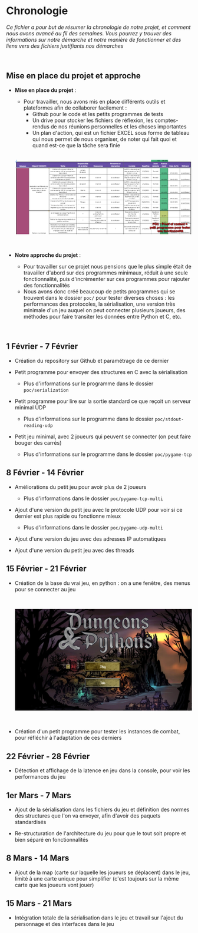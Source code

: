 # Chronologie 

_Ce fichier a pour but de résumer la chronologie de notre projet, et comment nous avons avancé au fil des semaines. Vous pourrez y trouver des informations sur notre démarche et notre manière de fonctionner et des liens vers des fichiers justifiants nos démarches_ 

<br/>

## Mise en place du projet et approche 

* **Mise en place du projet** :
    * Pour travailler, nous avons mis en place différents outils et plateformes afin de collaborer facilement :
        * Github pour le code et les petits programmes de tests
        * Un drive pour stocker les fichiers de réflexion, les comptes-rendus de nos réunions personnelles et les choses importantes
        * Un plan d'action, qui est un fichier EXCEL sous forme de tableau qui nous permet de nous organiser, de noter qui fait quoi et quand est-ce que la tâche sera finie 

    <br/>

    ![Le plan d'action](plan_action.png)

    <br/>

* **Notre approche du projet** :
    * Pour travailler sur ce projet nous pensions que le plus simple était de travaiiler d'abord sur des programmes minimaux, réduit à une seule fonctionnalité, puis d'incrémenter sur ces programmes pour rajouter des fonctionnalités
    * Nous avons donc créé beaucoup de petits programmes qui se trouvent dans le dossier `poc/` pour tester diverses choses : les performances des protocoles, la sérialisation, une version très minimale d'un jeu auquel on peut connecter plusieurs joueurs, des méthodes pour faire transiter les données entre Python et C, etc.

<br/> 

## 1 Février - 7 Février 
    
* Création du repository sur Github et paramétrage de ce dernier 

* Petit programme pour envoyer des structures en C avec la sérialisation 
    * Plus d'informations sur le programme dans le dossier `poc/serialization`

* Petit programme pour lire sur la sortie standard ce que reçoit un serveur minimal UDP 
    * Plus d'informations sur le programme dans le dossier `poc/stdout-reading-udp`

* Petit jeu minimal, avec 2 joueurs qui peuvent se connecter (on peut faire bouger des carrés)
    * Plus d'informations sur le programme dans le dossier `poc/pygame-tcp`
    
## 8 Février - 14 Février 

* Améliorations du petit jeu pour avoir plus de 2 joueurs
    * Plus d'informations dans le dossier `poc/pygame-tcp-multi`

* Ajout d'une version du petit jeu avec le protocole UDP pour voir si ce dernier est plus rapide ou fonctionne mieux 
    * Plus d'informations dans le dossier `poc/pygame-udp-multi`

* Ajout d'une version du jeu avec des adresses IP automatiques 

* Ajout d'une version du petit jeu avec des threads 

## 15 Février - 21 Février 

* Création de la base du vrai jeu, en python : on a une fenêtre, des menus pour se connecter au jeu 
  
    <br/>

    ![Première interface du jeu](menu_jeu.png)

    <br/>

* Création d'un petit programme pour tester les instances de combat, pour réfléchir à l'adaptation de ces derniers 

## 22 Février - 28 Février 

* Détection et affichage de la latence en jeu dans la console, pour voir les performances du jeu 

## 1er Mars - 7 Mars 

* Ajout de la sérialisation dans les fichiers du jeu et définition des normes des structures que l'on va envoyer, afin d'avoir des paquets standardisés 

* Re-structuration de l'architecture du jeu pour que le tout soit propre et bien séparé en fonctionnalités 

## 8 Mars - 14 Mars 

* Ajout de la map (carte sur laquelle les joueurs se déplacent) dans le jeu, limité à une carte unique pour simplifier (c'est toujours sur la même carte que les joueurs vont jouer)

## 15 Mars - 21 Mars 

* Intégration totale de la sérialisation dans le jeu et travail sur l'ajout du personnage et des interfaces dans le jeu 

